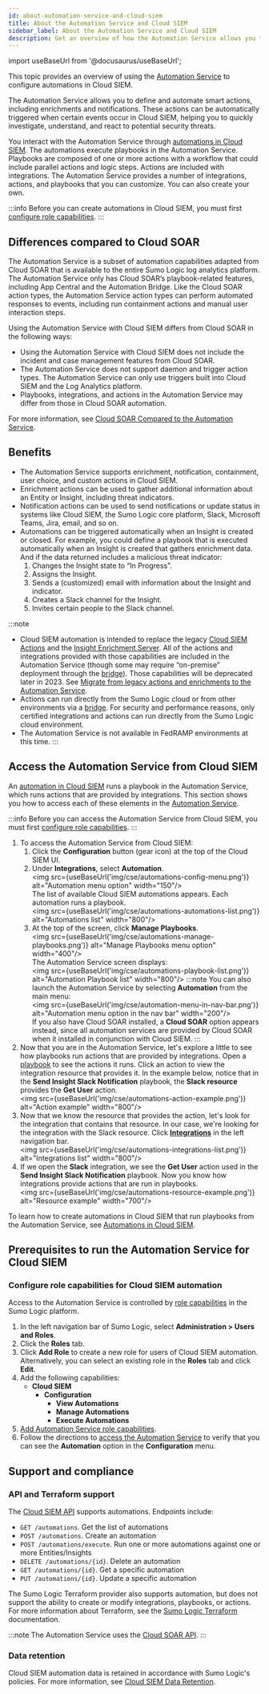 ```yaml
---
id: about-automation-service-and-cloud-siem
title: About the Automation Service and Cloud SIEM
sidebar_label: About the Automation Service and Cloud SIEM
description: Get an overview of how the Automation Service allows you to automate smart actions, including enrichments and notifications.
---
```


import useBaseUrl from '@docusaurus/useBaseUrl';

This topic provides an overview of using the [Automation Service](/docs/platform-services/automation-service/) to configure automations in Cloud SIEM.

The Automation Service allows you to define and automate smart actions, including enrichments and notifications. These actions can be automatically triggered when certain events occur in Cloud SIEM, helping you to quickly investigate, understand, and react to potential security threats.

You interact with the Automation Service through [automations in Cloud SIEM](/docs/cse/automation/automations-in-cloud-siem). The automations execute playbooks in the Automation Service. Playbooks  are composed of one or more actions with a workflow that could include parallel actions and logic steps. Actions are included with integrations. The Automation Service provides a number of integrations, actions, and playbooks that you can customize. You can also create your own.

:::info
Before you can create automations in Cloud SIEM, you must first [configure role capabilities](#configure-role-capabilities-for-cloud-siem-automation).
:::

<!-- Micro lesson is commented out until it is adjusted to show that the Automation Service is no longer under Cloud SIEM.

Watch this micro lesson to learn more about using the Automation Service to create automations in Cloud SIEM.

<Iframe url="https://www.youtube.com/embed/kJawCYJhS4M?rel=0"
     width="854px"
     height="480px"
     id="myId"
     className="video-container"
     display="initial"
     position="relative"
     allow="accelerometer; autoplay=1; clipboard-write; encrypted-media; gyroscope; picture-in-picture"
     allowfullscreen
     />

import Iframe from 'react-iframe';

-->

## Differences compared to Cloud SOAR

The Automation Service is a subset of automation capabilities adapted from Cloud SOAR that is available to the entire Sumo Logic log analytics platform. The Automation Service only has Cloud SOAR’s playbook-related features, including App Central and the Automation Bridge. Like the Cloud SOAR action types, the Automation Service action types can perform automated responses to events, including run containment actions and manual user interaction steps. 

Using the Automation Service with Cloud SIEM differs from Cloud SOAR in the following ways:
* Using the Automation Service with Cloud SIEM does not include the incident and case management features from Cloud SOAR.
* The Automation Service does not support daemon and trigger action types. The Automation Service can only use triggers built into Cloud SIEM and the Log Analytics platform. 
* Playbooks, integrations, and actions in the Automation Service may differ from those in Cloud SOAR automation. 

For more information, see [Cloud SOAR Compared to the Automation Service](/docs/cloud-soar/compared-to-automation-service/).

## Benefits

* The Automation Service supports enrichment, notification, containment, user choice, and custom actions in Cloud SIEM. 
* Enrichment actions can be used to gather additional information about an Entity or Insight, including threat indicators.
* Notification actions can be used to send notifications or update status in systems like Cloud SIEM, the Sumo Logic core platform, Slack, Microsoft Teams, Jira, email, and so on.
* Automations can be triggered automatically when an Insight is created or closed. For example, you could define a playbook that is executed automatically when an Insight is created that gathers enrichment data. And if the data returned includes a malicious threat indicator:
  1. Changes the Insight state to “In Progress”.
  1. Assigns the Insight.
  1. Sends a (customized) email with information about the Insight and indicator.
  1. Creates a Slack channel for the Insight.
  1. Invites certain people to the Slack channel.

:::note
* Cloud SIEM automation is intended to replace the legacy [Cloud SIEM Actions](/docs/cse/administration/create-cse-actions) and the [Insight Enrichment Server](/docs/cse/integrations/insight-enrichment-server/). All of the actions and integrations provided with those capabilities are included in the Automation Service (though some may require “on-premise” deployment through the [bridge](/docs/platform-services/automation-service/automation-service-bridge)). Those capabilities will be deprecated later in 2023. See [Migrate from legacy actions and enrichments to the Automation Service](/docs/cse/automation/automations-in-cloud-siem/#migrate-from-legacy-actions-and-enrichments-to-the-automation-service).
* Actions can run directly from the Sumo Logic cloud or from other environments via a [bridge](/docs/platform-services/automation-service/automation-service-bridge/). For security and performance reasons, only certified integrations and actions can run directly from the Sumo Logic cloud environment.
* The Automation Service is not available in FedRAMP environments at this time.
:::

## Access the Automation Service from Cloud SIEM

An [automation in Cloud SIEM](/docs/cse/automation/automations-in-cloud-siem) runs a playbook in the Automation Service, which runs actions that are provided by integrations. This section shows you how to access each of these elements in the [Automation Service](/docs/platform-services/automation-service/). 

:::info
Before you can access the Automation Service from Cloud SIEM, you must first [configure role capabilities](#configure-role-capabilities-for-cloud-siem-automation).
:::

1. To access the Automation Service from Cloud SIEM:
   1. Click the **Configuration** button (gear icon) at the top of the Cloud SIEM UI.
   1. Under **Integrations**, select **Automation**.<br/><img src={useBaseUrl('img/cse/automations-config-menu.png')} alt="Automation menu option" width="150"/><br/>The list of available Cloud SIEM automations appears. Each automation runs a playbook.<br/><img src={useBaseUrl('img/cse/automations-automations-list.png')} alt="Automations list" width="800"/>
   1. At the top of the screen, click **Manage Playbooks**.<br/><img src={useBaseUrl('img/cse/automations-manage-playbooks.png')} alt="Manage Playbooks menu option" width="400"/> <br/>The Automation Service screen displays: <br/><img src={useBaseUrl('img/cse/automations-playbook-list.png')} alt="Automation Playbook list" width="800"/>
     :::note
     You can also launch the Automation Service by selecting **Automation** from the main menu: <br/><img src={useBaseUrl('img/cse/automation-menu-in-nav-bar.png')} alt="Automation menu option in the nav bar" width="200"/> <br/>If you also have Cloud SOAR installed, a **Cloud SOAR** option appears instead, since all automation services are provided by Cloud SOAR when it installed in conjunction with Cloud SIEM.
     :::
1. Now that you are in the Automation Service, let's explore a little to see how playbooks run actions that are provided by integrations. Open a [playbook](/docs/platform-services/automation-service/automation-service-playbooks) to see the actions it runs. Click an action to view the integration resource that provides it. In the example below, notice that in the **Send Insight Slack Notification** playbook, the **Slack resource** provides the **Get User** action.<br/><img src={useBaseUrl('img/cse/automations-action-example.png')} alt="Action example" width="800"/>
1. Now that we know the resource that provides the action, let's look for the integration that contains that resource. In our case, we're looking for the integration with the Slack resource. Click [**Integrations**](/docs/platform-services/automation-service/automation-service-integrations) in the left navigation bar.<br/><img src={useBaseUrl('img/cse/automations-integrations-list.png')} alt="Integrations list" width="800"/>
1. If we open the **Slack** integration, we see the **Get User** action used in the **Send Insight Slack Notification** playbook. Now you know how integrations provide actions that are run in playbooks. <br/><img src={useBaseUrl('img/cse/automations-resource-example.png')} alt="Resource example" width="700"/>

To learn how to create automations in Cloud SIEM that run playbooks from the Automation Service, see [Automations in Cloud SIEM](/docs/cse/automation/automations-in-cloud-siem).

## Prerequisites to run the Automation Service for Cloud SIEM

### Configure role capabilities for Cloud SIEM automation

Access to the Automation Service is controlled by [role capabilities](/docs/manage/users-roles/roles/role-capabilities) in the Sumo Logic platform. 
1. In the left navigation bar of Sumo Logic, select **Administration > Users and Roles**.
1. Click the **Roles** tab. 
1. Click **Add Role** to create a new role for users of Cloud SIEM automation. Alternatively, you can select an existing role in the **Roles** tab and click **Edit**.
1. Add the following capabilities:
   * **Cloud SIEM**
     * **Configuration**
       * **View Automations**
       * **Manage Automations**
       * **Execute Automations**
1. [Add Automation Service role capabilities](/docs/platform-services/automation-service/about-automation-service/#configure-role-capabilities). 
1. Follow the directions to [access the Automation Service](#access-the-automation-service-from-cloud-siem) to verify that you can see the **Automation** option in the **Configuration** menu.

## Support and compliance

### API and Terraform support

The [Cloud SIEM API](/docs/cse/administration/cse-apis/) supports automations. Endpoints include:
* `GET /automations`. Get the list of automations
* `POST /automations`. Create an automation
* `POST /automations/execute`. Run one or more automations against one or more Entities/Insights
* `DELETE /automations/{id}`. Delete an automation
* `GET /automations/{id}`. Get a specific automation
* `PUT /automations/{id}`. Update a specific automation

The Sumo Logic Terraform provider also supports automation, but does not support the ability to create or modify integrations, playbooks, or actions. For more information about Terraform, see the [Sumo Logic Terraform](https://registry.terraform.io/providers/SumoLogic/sumologic/latest/docs) documentation.

:::note
The Automation Service uses the [Cloud SOAR API](/docs/api/cloud-soar/). 
:::

### Data retention

Cloud SIEM automation data is retained in accordance with Sumo Logic's policies. For more information, see [Cloud SIEM Data Retention](/docs/cse/administration/cse-data-retention).

